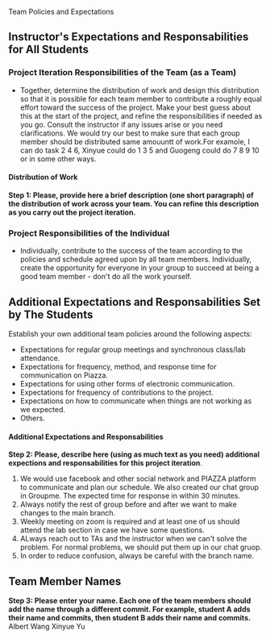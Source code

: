 Team Policies and Expectations

## Instructor's Expectations and Responsabilities for All Students

### Project Iteration Responsibilities of the Team (as a Team)
* Together, determine the distribution of work and design this distribution so that it is possible for each team member to contribute a roughly equal effort toward the success of the project. Make your best guess about this at the start of the project, and refine the responsibilities if needed as you go. Consult the instructor if any issues arise or you need clarifications.
We would try our best to make sure that each group member should be distributed same amouuntt of work.For examole, I can do task 2 4 6, Xinyue could do 1 3 5 and Guogeng could do 7 8 9 10 or in some other ways.
#### Distribution of Work
**Step 1: Please, provide here a brief description (one short paragraph) of the distribution of work across your team. You can refine this description as you carry out the project iteration.**

### Project Responsibilities of the Individual
* Individually, contribute to the success of the team according to the policies and schedule agreed upon by all team members. Individually, create the opportunity for everyone in your group to succeed at being a good team member - don't do all the work yourself.

## Additional Expectations and Responsabilities Set by The Students
Establish your own additional team policies around the following aspects:

* Expectations for regular group meetings and synchronous class/lab attendance.
* Expectations for frequency, method, and response time for communication on Piazza.
* Expectations for using other forms of electronic communication.
* Expectations for frequency of contributions to the project.
* Expectations on how to communicate when things are not working as we expected.
* Others.

#### Additional Expectations and Responsabilities
**Step 2: Please, describe here (using as much text as you need) additional expections and responsabilities for this project iteration**.
1. We would use facebook and other social network and PIAZZA platform to communicate and plan our schedule. We also created our chat group in Groupme. The expected time for response in within 30 minutes.
2. Always notify the rest of group before and after we want to make changes to the main branch.
3. Weekly meeting on zoom is required and at least one of us should attend the lab section in case we have some questions.
4. ALways reach out to TAs and the instructor when we can't solve the problem. For normal problems, we should put them up in our chat gruop.
5. In order to reduce confusion, always be careful with the branch name.
## Team Member Names
**Step 3: Please enter your name. Each one of the team members should add the name through a different commit. For example, student A adds their name and commits, then student B adds their name and commits.**
Albert Wang
Xinyue Yu

